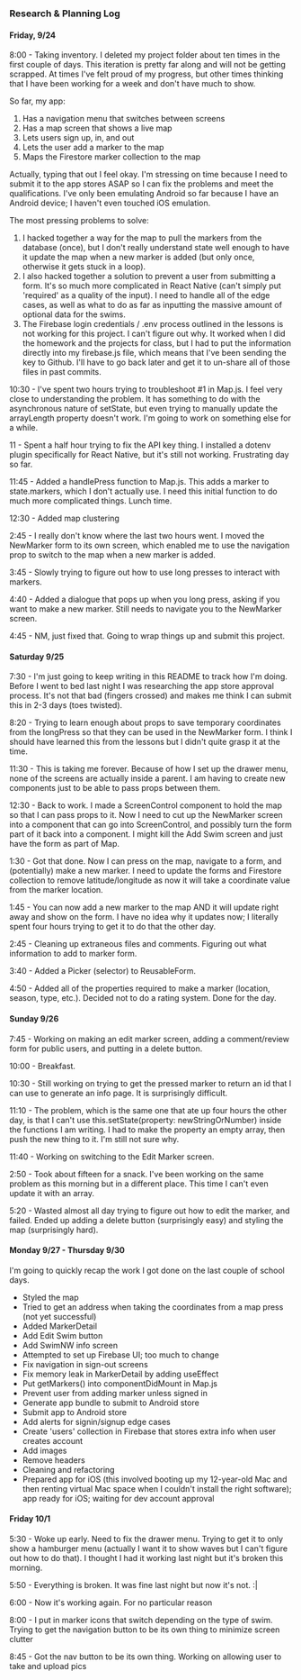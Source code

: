 ### Research & Planning Log
#### Friday, 9/24

8:00 - Taking inventory. I deleted my project folder about ten times in the first couple of days. This iteration is pretty far along and will not be getting scrapped. At times I've felt proud of my progress, but other times thinking that I have been working for a week and don't have much to show.

So far, my app:
1. Has a navigation menu that switches between screens
2. Has a map screen that shows a live map
3. Lets users sign up, in, and out
4. Lets the user add a marker to the map
5. Maps the Firestore marker collection to the map

Actually, typing that out I feel okay. I'm stressing on time because I need to submit it to the app stores ASAP so I can fix the problems and meet the qualifications. I've only been emulating Android so far because I have an Android device; I haven't even touched iOS emulation.

The most pressing problems to solve:
1. I hacked together a way for the map to pull the markers from the database (once), but I don't really understand state well enough to have it update the map when a new marker is added (but only once, otherwise it gets stuck in a loop).
2. I also hacked together a solution to prevent a user from submitting a form. It's so much more complicated in React Native (can't simply put 'required' as a quality of the input). I need to handle all of the edge cases, as well as what to do as far as inputting the massive amount of optional data for the swims.
3. The Firebase login credentials / .env process outlined in the lessons is not working for this project. I can't figure out why. It worked when I did the homework and the projects for class, but I had to put the information directly into my firebase.js file, which means that I've been sending the key to Github. I'll have to go back later and get it to un-share all of those files in past commits.

10:30 - I've spent two hours trying to troubleshoot #1 in Map.js. I feel very close to understanding the problem. It has something to do with the asynchronous nature of setState, but even trying to manually update the arrayLength property doesn't work. I'm going to work on something else for a while.

11 - Spent a half hour trying to fix the API key thing. I installed a dotenv plugin specifically for React Native, but it's still not working. Frustrating day so far.

11:45 - Added a handlePress function to Map.js. This adds a marker to state.markers, which I don't actually use. I need this initial function to do much more complicated things. Lunch time.

12:30 - Added map clustering

2:45 - I really don't know where the last two hours went. I moved the NewMarker form to its own screen, which enabled me to use the navigation prop to switch to the map when a new marker is added.

3:45 - Slowly trying to figure out how to use long presses to interact with markers.

4:40 - Added a dialogue that pops up when you long press, asking if you want to make a new marker. Still needs to navigate you to the NewMarker screen.

4:45 - NM, just fixed that. Going to wrap things up and submit this project.

#### Saturday 9/25

7:30 - I'm just going to keep writing in this README to track how I'm doing. Before I went to bed last night I was researching the app store approval process. It's not that bad (fingers crossed) and makes me think I can submit this in 2-3 days (toes twisted).

8:20 - Trying to learn enough about props to save temporary coordinates from the longPress so that they can be used in the NewMarker form. I think I should have learned this from the lessons but I didn't quite grasp it at the time.

11:30 - This is taking me forever. Because of how I set up the drawer menu, none of the screens are actually inside a parent. I am having to create new components just to be able to pass props between them.

12:30 - Back to work. I made a ScreenControl component to hold the map so that I can pass props to it. Now I need to cut up the NewMarker screen into a component that can go into ScreenControl, and possibly turn the form part of it back into a component. I might kill the Add Swim screen and just have the form as part of Map.

1:30 - Got that done. Now I can press on the map, navigate to a form, and (potentially) make a new marker. I need to update the forms and Firestore collection to remove latitude/longitude as now it will take a coordinate value from the marker location.

1:45 - You can now add a new marker to the map AND it will update right away and show on the form. I have no idea why it updates now; I literally spent four hours trying to get it to do that the other day.

2:45 - Cleaning up extraneous files and comments. Figuring out what information to add to marker form.

3:40 - Added a Picker (selector) to ReusableForm.

4:50 - Added all of the properties required to make a marker (location, season, type, etc.). Decided not to do a rating system. Done for the day.

#### Sunday 9/26

7:45 - Working on making an edit marker screen, adding a comment/review form for public users, and putting in a delete button.

10:00 - Breakfast.

10:30 - Still working on trying to get the pressed marker to return an id that I can use to generate an info page. It is surprisingly difficult.

11:10 - The problem, which is the same one that ate up four hours the other day, is that I can't use this.setState(property: newStringOrNumber) inside the functions I am writing. I had to make the property an empty array, then push the new thing to it. I'm still not sure why.

11:40 - Working on switching to the Edit Marker screen.

2:50 - Took about fifteen for a snack. I've been working on the same problem as this morning but in a different place. This time I can't even update it with an array.

5:20 - Wasted almost all day trying to figure out how to edit the marker, and failed. Ended up adding a delete button (surprisingly easy) and styling the map (surprisingly hard).

#### Monday 9/27 - Thursday 9/30

I'm going to quickly recap the work I got done on the last couple of school days.

- Styled the map
- Tried to get an address when taking the coordinates from a map press (not yet successful)
- Added MarkerDetail
- Add Edit Swim button
- Add SwimNW info screen
- Attempted to set up Firebase UI; too much to change
- Fix navigation in sign-out screens
- Fix memory leak in MarkerDetail by adding useEffect
- Put getMarkers() into componentDidMount in Map.js
- Prevent user from adding marker unless signed in
- Generate app bundle to submit to Android store
- Submit app to Android store
- Add alerts for signin/signup edge cases
- Create 'users' collection in Firebase that stores extra info when user creates account
- Add images
- Remove headers
- Cleaning and refactoring
- Prepared app for iOS (this involved booting up my 12-year-old Mac and then renting virtual Mac space when I couldn't install the right software); app ready for iOS; waiting for dev account approval

#### Friday 10/1

5:30 - Woke up early. Need to fix the drawer menu. Trying to get it to only show a hamburger menu (actually I want it to show waves but I can't figure out how to do that). I thought I had it working last night but it's broken this morning.

5:50 - Everything is broken. It was fine last night but now it's not. :|

6:00 - Now it's working again. For no particular reason

8:00 - I put in marker icons that switch depending on the type of swim. Trying to get the navigation button to be its own thing to minimize screen clutter

8:45 - Got the nav button to be its own thing. Working on allowing user to take and upload pics